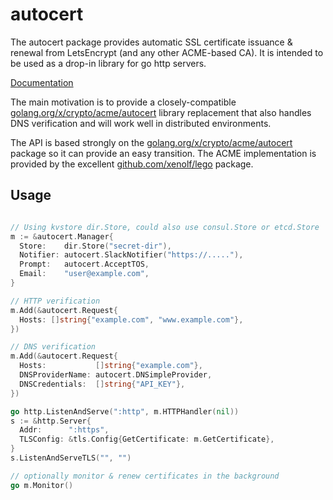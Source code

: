 # autocert
The autocert package provides automatic SSL certificate issuance & renewal from
LetsEncrypt (and any other ACME-based CA). It is intended to be used as a
drop-in library for go http servers.

[Documentation](https://godoc.org/github.com/moomerman/go-lib/autocert)

The main motivation is to provide a closely-compatible [golang.org/x/crypto/acme/autocert](https://golang.org/x/crypto/acme/autocert)
library replacement that also handles DNS verification and will work well in
distributed environments.

The API is based strongly on the [golang.org/x/crypto/acme/autocert](https://golang.org/x/crypto/acme/autocert) package
so it can provide an easy transition.  The ACME implementation is provided
by the excellent [github.com/xenolf/lego](https://github.com/xenolf/lego) package.

## Usage

```go

// Using kvstore dir.Store, could also use consul.Store or etcd.Store
m := &autocert.Manager{
  Store:    dir.Store("secret-dir"),
  Notifier: autocert.SlackNotifier("https://....."),
  Prompt:   autocert.AcceptTOS,
  Email:    "user@example.com",
}

// HTTP verification
m.Add(&autocert.Request{
  Hosts: []string{"example.com", "www.example.com"},
})

// DNS verification
m.Add(&autocert.Request{
  Hosts:           []string{"example.com"},
  DNSProviderName: autocert.DNSimpleProvider,
  DNSCredentials:  []string{"API_KEY"},
})

go http.ListenAndServe(":http", m.HTTPHandler(nil))
s := &http.Server{
  Addr:      ":https",
  TLSConfig: &tls.Config{GetCertificate: m.GetCertificate},
}
s.ListenAndServeTLS("", "")

// optionally monitor & renew certificates in the background
go m.Monitor()
```

